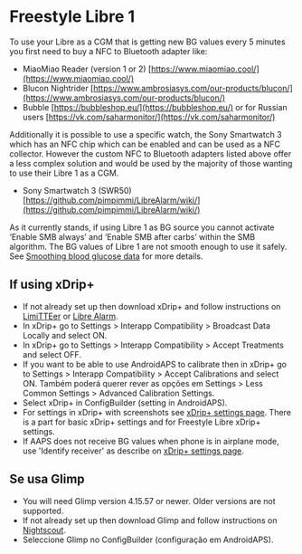 # Freestyle Libre 1

To use your Libre as a CGM that is getting new BG values every 5 minutes you first need to buy a NFC to Bluetooth adapter like:

- MiaoMiao Reader (version 1 or 2) [https://www.miaomiao.cool/](https://www.miaomiao.cool/)
- Blucon Nightrider [https://www.ambrosiasys.com/our-products/blucon/](https://www.ambrosiasys.com/our-products/blucon/)
- Bubble [https://bubbleshop.eu/](https://bubbleshop.eu/)  or for Russian users  [https://vk.com/saharmonitor/](https://vk.com/saharmonitor/)

Additionally it is possible to use a specific watch, the Sony Smartwatch 3 which has an NFC chip which can be enabled and can be used as a NFC collector. However the custom NFC to Bluetooth adapters listed above offer a less complex solution and would be used by the majority of those wanting to use their Libre 1 as a CGM.

- Sony Smartwatch 3 (SWR50) [https://github.com/pimpimmi/LibreAlarm/wiki/](https://github.com/pimpimmi/LibreAlarm/wiki/)

As it currently stands, if using Libre 1 as BG source you cannot activate ‘Enable SMB always’ and ‘Enable SMB after carbs’ within the SMB algorithm. The BG values of Libre 1 are not smooth enough to use it safely. See [Smoothing blood glucose data](../Usage/Smoothing-Blood-Glucose-Data-in-xDrip.md) for more details.

## If using xDrip+

- If not already set up then download xDrip+ and follow instructions on [LimiTTEer](https://github.com/JoernL/LimiTTer) or  [Libre Alarm](https://github.com/pimpimmi/LibreAlarm/wiki).
- In xDrip+ go to Settings > Interapp Compatibility > Broadcast Data Locally and select ON.
- In xDrip+ go to Settings > Interapp Compatibility > Accept Treatments and select OFF.
- If you want to be able to use AndroidAPS to calibrate then in xDrip+ go to Settings > Interapp Compatibility > Accept Calibrations and select ON.  Também poderá querer rever as opções em Settings > Less Common Settings > Advanced Calibration Settings.
- Select xDrip+ in ConfigBuilder (setting in AndroidAPS).
- For settings in xDrip+ with screenshots see [xDrip+ settings page](../Configuration/xdrip.md). There is a part for basic xDrip+ settings and for Freestyle Libre xDrip+ settings.
- If AAPS does not receive BG values when phone is in airplane mode, use 'Identify receiver' as describe on [xDrip+ settings page](../Configuration/xdrip.md).

## Se usa Glimp

- You will need Glimp version 4.15.57 or newer. Older versions are not supported.
- If not already set up then download Glimp and follow instructions on [Nightscout](https://nightscout.github.io/uploader/setup/#glimp).
- Seleccione Glimp no ConfigBuilder (configuração em AndroidAPS).
